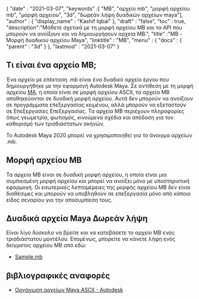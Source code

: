 {
  "date" : "2021-03-07",
  "keywords" :[ "MB", "αρχείο mb", "μορφή αρχείου mb", "μορφή αρχείου", "3d", "δωρεάν λήψη δυαδικών αρχείων maya"],
  "author" : {
    "display_name" : "Kashif Iqbal"
},
  "draft" : "false",
  "toc" : true,
  "description":"Μάθετε σχετικά με τη μορφή αρχείου MB και τα API που μπορούν να ανοίξουν και να δημιουργήσουν αρχεία MB.",
  "title" :"MB - Μορφή δυαδικού αρχείου Maya",
  "linktitle" : "MB",
  "menu" : {
    "docs" : {
      "parent" : "3d"
}
},
  "lastmod" : "2021-03-07"
}

## Τι είναι ένα αρχείο MB;

Ένα αρχείο με επέκταση .mb είναι ένα δυαδικό αρχείο έργου που δημιουργήθηκε με την εφαρμογή Autodesk Maya. Σε αντίθεση με τη μορφή αρχείου [MA](/el/3d/ma/), η οποία είναι σε μορφή αρχείου ASCII, τα αρχεία MB αποθηκεύονται σε δυαδική μορφή αρχείου. Αυτά δεν μπορούν να ανοίξουν σε προγράμματα επεξεργασίας κειμένου, αλλά μπορούν να εξεταστούν σε Επεξεργασίες Επεξεργασίας. Τα αρχεία MB περιέχουν πληροφορίες όπως γεωμετρία, φωτισμός, κινούμενα σχέδια και απόδοση για τον καθορισμό των τρισδιάστατων σκηνών.

Το Autodesk Maya 2020 μπορεί να χρησιμοποιηθεί για το άνοιγμα αρχείων .mb.

## Μορφή αρχείου MB

Τα αρχεία MB είναι σε δυαδική μορφή αρχείου, η οποία είναι μια συμπιεσμένη μορφή αρχείου και μπορεί να ανοίξει μόνο με υποστηρικτική εφαρμογή. Οι εσωτερικές λεπτομέρειες της μορφής αρχείου MB δεν είναι διαθέσιμες και μπορούν να υποβληθούν σε επεξεργασία μόνο από κάποιο είδος σεναρίου για την αποσυμπίεση τους.

## Δυαδικά αρχεία Maya Δωρεάν λήψη

Είναι λίγο δύσκολο να βρείτε και να κατεβάσετε το αρχείο MB ενός τρισδιάστατου μοντέλου. Επομένως, μπορείτε να κάνετε λήψη ενός δείγματος αρχείου MB από εδώ:

- [Sample.mb](../sample.mb)

## βιβλιογραφικές αναφορές

* [Οργάνωση αρχείων Maya ASCII - Autodesk](https://download.autodesk.com/us/maya/2010help/index.html?url=Glossary_M_ma_file_format.htm,topicNumber=d0e192001)

